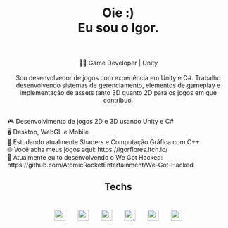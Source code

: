 <h1 align="center">Oie :)<br>Eu sou o Igor.</h1>

###

<br clear="both">

<p align="center">🧙‍♂️ Game Developer | Unity<br><br> Sou desenvolvedor de jogos com experiência em Unity e C#. Trabalho desenvolvendo sistemas de gerenciamento, elementos de gameplay e implementação de assets tanto 3D quanto 2D para os jogos em que contribuo.</p>

###

<h2 align="center"></h2>

###

<p align="left">🎮 Desenvolvimento de jogos 2D e 3D usando Unity e C#  <br>🖥️ Desktop, WebGL e Mobile  <br>📖 Estudando atualmente Shaders e Computação Gráfica com C++  <br>🌐 Você acha meus jogos aqui: https://igorflores.itch.io/  <br>🔐 Atualmente eu to desenvolvendo o We Got Hacked: https://github.com/AtomicRocketEntertainment/We-Got-Hacked</p>

###

<h2 align="center">Techs</h2>

###

<br clear="both">

<div align="center">
  <img src="https://cdn.jsdelivr.net/gh/devicons/devicon/icons/vscode/vscode-original.svg" height="25" alt="vscode logo"  />
  <img width="20" />
  <img src="https://cdn.jsdelivr.net/gh/devicons/devicon/icons/csharp/csharp-original.svg" height="25" alt="csharp logo"  />
  <img width="20" />
  <img src="https://cdn.jsdelivr.net/gh/devicons/devicon/icons/cplusplus/cplusplus-original.svg" height="25" alt="cplusplus logo"  />
  <img width="20" />
  <img src="https://cdn.jsdelivr.net/gh/devicons/devicon/icons/unity/unity-original.svg" height="25" alt="unity logo"  />
  <img width="20" />
  <img src="https://cdn.jsdelivr.net/gh/devicons/devicon/icons/notion/notion-original.svg" height="25" alt="notion logo"  />
  <img width="20" />
  <img src="https://cdn.jsdelivr.net/gh/devicons/devicon/icons/nodejs/nodejs-original.svg" height="25" alt="nodejs logo"  />
</div>

###

